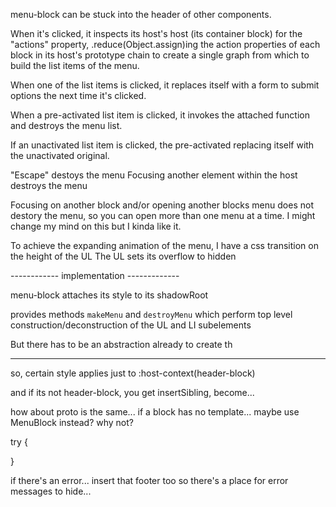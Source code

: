 menu-block can be stuck into the header of other components.

When it's clicked, it inspects its host's host (its container block) for the "actions" property, .reduce(Object.assign)ing the action properties of each block in its host's prototype chain to create a single graph from which to build the list items of the menu.

When one of the list items is clicked, it replaces itself with a form to submit options the next time it's clicked. 

When a pre-activated list item is clicked, it invokes the attached function and destroys the menu list.

If an unactivated list item is clicked, the pre-activated replacing itself with the unactivated original.

"Escape" destoys the menu
Focusing another element within the host destroys the menu

Focusing on another block and/or opening another blocks menu does not destory the menu, so you can open more than one menu at a time. I might change my mind on this but I kinda like it.

To achieve the expanding animation of the menu, I have a css transition on the height of the UL
The UL sets its overflow to hidden

------------ implementation -------------

menu-block attaches its style to its shadowRoot

provides methods `makeMenu` and `destroyMenu` which perform top level construction/deconstruction of the UL and LI subelements

But there has to be an abstraction already to create th

-----------------

so, certain style applies just to :host-context(header-block)

and if its not header-block, you get insertSibling, become...

how about proto is the same...
if a block has no template... maybe use MenuBlock instead? why not?

try {
    
}

if there's an error... insert that footer too so there's a place for error messages to hide...



